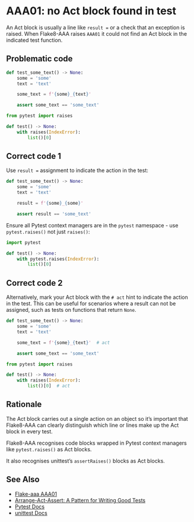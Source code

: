 # AAA01: no Act block found in test

An Act block is usually a line like `result =` or a check that an exception is raised.
When Flake8-AAA raises `AAA01` it could not find an Act block in the indicated test function.

## Problematic code

```python
def test_some_text() -> None:
    some = 'some'
    text = 'text'

    some_text = f'{some}_{text}'

    assert some_text == 'some_text'
```

```python
from pytest import raises

def test() -> None:
    with raises(IndexError):
        list()[0]
```

## Correct code 1

Use `result =` assignment to indicate the action in the test:

```python
def test_some_text() -> None:
    some = 'some'
    text = 'text'

    result = f'{some}_{some}'

    assert result == 'some_text'
```

Ensure all Pytest context managers are in the `pytest` namespace - use `pytest.raises()`
not just `raises()`:

```python
import pytest

def test() -> None:
    with pytest.raises(IndexError):
        list()[0]
```

## Correct code 2

Alternatively, mark your Act block with the `# act` hint to indicate the action in the test.
This can be useful for scenarios where a result can not be assigned, such as tests on
functions that return `None`.

```python
def test_some_text() -> None:
    some = 'some'
    text = 'text'

    some_text = f'{some}_{text}'  # act

    assert some_text == 'some_text'
```

```python
from pytest import raises

def test() -> None:
    with raises(IndexError):
        list()[0]  # act
```

## Rationale

The Act block carries out a single action on an object so it’s important that Flake8-AAA can
clearly distinguish which line or lines make up the Act block in every test.

Flake8-AAA recognises code blocks wrapped in Pytest context managers like `pytest.raises()` as
Act blocks.

It also recognises unittest’s `assertRaises()` blocks as Act blocks.

## See Also

* [Flake-aaa AAA01](https://flake8-aaa.readthedocs.io/en/stable/error_codes/AAA01-no-act-block-found-in-test.html#aaa01-no-act-block-found-in-test)
* [Arrange-Act-Assert: A Pattern for Writing Good Tests](https://automationpanda.com/2020/07/07/arrange-act-assert-a-pattern-for-writing-good-tests/)
* [Pytest Docs](https://docs.pytest.org/en/stable/)
* [unittest Docs](https://docs.python.org/3/library/unittest.html#unittest.TestCase.assertRaises)
